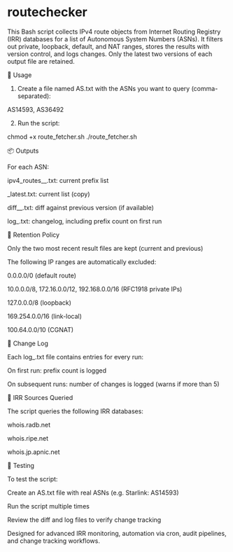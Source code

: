# routechecker

This Bash script collects IPv4 route objects from Internet Routing Registry (IRR) databases for a list of Autonomous System Numbers (ASNs). It filters out private, loopback, default, and NAT ranges, stores the results with version control, and logs changes. Only the latest two versions of each output file are retained.

🔧 Usage

1. Create a file named AS.txt with the ASNs you want to query (comma-separated):

AS14593, AS36492

2. Run the script:

chmod +x route_fetcher.sh
./route_fetcher.sh

📦 Outputs

For each ASN:

ipv4_routes_<AS>_<timestamp>.txt: current prefix list

<AS>_latest.txt: current list (copy)

diff_<AS>_<timestamp>.txt: diff against previous version (if available)

log_<AS>.txt: changelog, including prefix count on first run

🧹 Retention Policy

Only the two most recent result files are kept (current and previous)

The following IP ranges are automatically excluded:

0.0.0.0/0 (default route)

10.0.0.0/8, 172.16.0.0/12, 192.168.0.0/16 (RFC1918 private IPs)

127.0.0.0/8 (loopback)

169.254.0.0/16 (link-local)

100.64.0.0/10 (CGNAT)

📘 Change Log

Each log_<AS>.txt file contains entries for every run:

On first run: prefix count is logged

On subsequent runs: number of changes is logged (warns if more than 5)

📡 IRR Sources Queried

The script queries the following IRR databases:

whois.radb.net

whois.ripe.net

whois.jp.apnic.net

🧪 Testing

To test the script:

Create an AS.txt file with real ASNs (e.g. Starlink: AS14593)

Run the script multiple times

Review the diff and log files to verify change tracking

Designed for advanced IRR monitoring, automation via cron, audit pipelines, and change tracking workflows.
